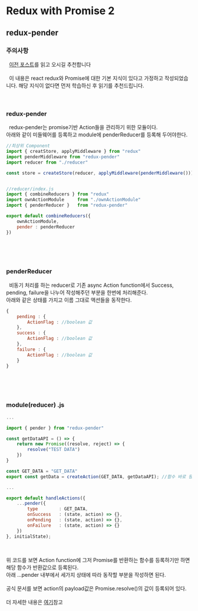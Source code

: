 # Redux with Promise 2

## redux-pender
### 주의사항
&nbsp;&nbsp;[이전 포스트](post/React/Acknownledge/Redux%20with%20Promise%201)를 읽고 오시길 추천합니다<br><br>&nbsp;&nbsp;이 내용은 react redux와 Promise에 대한 기본 지식이 있다고 가정하고 작성되었습니다. 해당 지식이 없다면 먼저 학습하신 후 읽기를 추천드립니다.
<br><br><br>

### redux-pender
&nbsp;&nbsp;redux-pender는 promise기반 Action들을 관리하기 위한 모듈이다.<br>아래와 같이 미들웨어를 등록하고 module에 penderReducer를 등록해 두어야한다.
```javascript
//최상위 Component
import { creatStore, applyMiddleware } from "redux"
import penderMiddleware from "redux-pender"
import reducer from "./reducer"

const store = createStore(reducer, applyMiddleware(penderMiddleware()));


//reducer/index.js
import { combineReducers } from "redux"
import ownActionModule     from "./ownActionModule"
import { penderReducer }   from "redux-pender"

export default combineReducers({
    ownActionModule,
    pender : penderReducer
})
```
<br><br><br>

### penderReducer
&nbsp;&nbsp;비동기 처리를 하는 reducer로 기존 async Action function에서 Success, pending, failure을 나누어 작성해주던 부분을 한번에 처리해준다.<br>아래와 같은 상태를 가지고 이름 그대로 액션들을 동작한다.
```javascript
{
    pending : {
        ActionFlag : //boolean 값
    },
    success : {
        ActionFlag : //boolean 값
    },
    failure : {
        ActionFlag : //boolean 값
    }
}
```
<br><br><br>

### module(reducer) .js
```javascript
...

import { pender } from "redux-pender"

const getDataAPI = () => {
	return new Promise((resolve, reject) => {
		resolve("TEST DATA")
	})
}

const GET_DATA = "GET_DATA"
export const getData = createAction(GET_DATA, getDataAPI); //함수 바로 등록

...

export default handleActions({	
	...pender({
		type		: GET_DATA,
		onSuccess	: (state, action) => {},
		onPending	: (state, action) => {},
		onFailure	: (state, action) => {}
	})
}, initialState);

```
<br>

위 코드를 보면 Action function에 그저 Promise를 반환하는 함수를 등록하기만 하면 해당 함수가 반환값으로 등록된다.<br>아래 ...pender 내부에서 세가지 상태에 따라 동작할 부분을 작성하면 된다.<br><br>공식 문서를 보면 action의 payload값은 Promise.resolve()의 값이 등록되어 있다.<br><br>더 자세한 내용은 [여기](https://github.com/velopert/redux-pender)참고

<br><br><br><br>